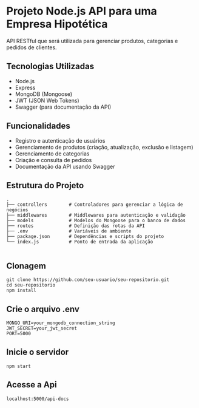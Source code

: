 # Projeto Node.js API para uma Empresa Hipotética

API RESTful que será utilizada para gerenciar produtos, categorias e pedidos de clientes.
 
## Tecnologias Utilizadas

- Node.js
- Express
- MongoDB (Mongoose)
- JWT (JSON Web Tokens)
- Swagger (para documentação da API)

## Funcionalidades

- Registro e autenticação de usuários
- Gerenciamento de produtos (criação, atualização, exclusão e listagem)
- Gerenciamento de categorias
- Criação e consulta de pedidos
- Documentação da API usando Swagger

## Estrutura do Projeto

```plaintext
.
├── controllers        # Controladores para gerenciar a lógica de negócios
├── middlewares        # Middlewares para autenticação e validação
├── models             # Modelos do Mongoose para o banco de dados
├── routes             # Definição das rotas da API
├── .env               # Variáveis de ambiente
├── package.json       # Dependências e scripts do projeto
└── index.js           # Ponto de entrada da aplicação


```
## Clonagem

```
git clone https://github.com/seu-usuario/seu-repositorio.git
cd seu-repositorio
npm install
```
## Crie o arquivo .env

```
MONGO_URI=your_mongodb_connection_string
JWT_SECRET=your_jwt_secret
PORT=5000
```

## Inicie o servidor

```
npm start
```
## Acesse a Api

```
localhost:5000/api-docs
```
